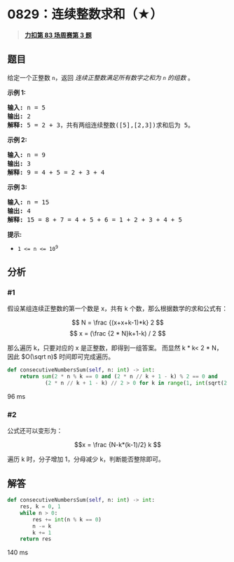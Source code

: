 # 0829：连续整数求和（★）


> <u>**[力扣第 83 场周赛第 3 题](https://leetcode.cn/problems/consecutive-numbers-sum/)**</u>

## 题目

<p>给定一个正整数 <code>n</code>，返回 <em>连续正整数满足所有数字之和为 <code>n</code> 的组数</em> 。 </p>



<p><strong>示</strong><strong>例 1:</strong></p>

<pre>
<strong>输入: </strong>n = 5
<strong>输出: </strong>2
<strong>解释: </strong>5 = 2 + 3，共有两组连续整数([5],[2,3])求和后为 5。</pre>

<p><strong>示例 2:</strong></p>

<pre>
<strong>输入: </strong>n = 9
<strong>输出: </strong>3
<strong>解释: </strong>9 = 4 + 5 = 2 + 3 + 4</pre>

<p><strong>示例 3:</strong></p>

<pre>
<strong>输入: </strong>n = 15
<strong>输出: </strong>4
<strong>解释: </strong>15 = 8 + 7 = 4 + 5 + 6 = 1 + 2 + 3 + 4 + 5</pre>



<p><strong>提示:</strong></p>

<ul>
<li><code>1 &lt;= n &lt;= 10<sup>9</sup></code>​​​​​​​</li>
</ul>


## 分析

### #1

假设某组连续正整数的第一个数是 x，共有 k 个数，那么根据数学的求和公式有：

$$ N = \frac {(x+x+k-1)*k} 2   $$
$$ x = (\frac {2 * N}k+1-k) / 2 $$

那么遍历 k，只要对应的 x 是正整数，即得到一组答案。
而显然 k * k< 2 * N，因此 $O(\sqrt n)$ 时间即可完成遍历。

```python
def consecutiveNumbersSum(self, n: int) -> int:
    return sum(2 * n % k == 0 and (2 * n // k + 1 - k) % 2 == 0 and 
            (2 * n // k + 1 - k) // 2 > 0 for k in range(1, int(sqrt(2 * n)) + 1))
```
96 ms

### #2

公式还可以变形为：

$$x = \frac {N-k*(k-1)/2} k $$

遍历 k 时，分子增加 1，分母减少 k，判断能否整除即可。

## 解答

```python
def consecutiveNumbersSum(self, n: int) -> int:
    res, k = 0, 1
    while n > 0:
        res += int(n % k == 0)
        n -= k
        k += 1
    return res
```
140 ms

